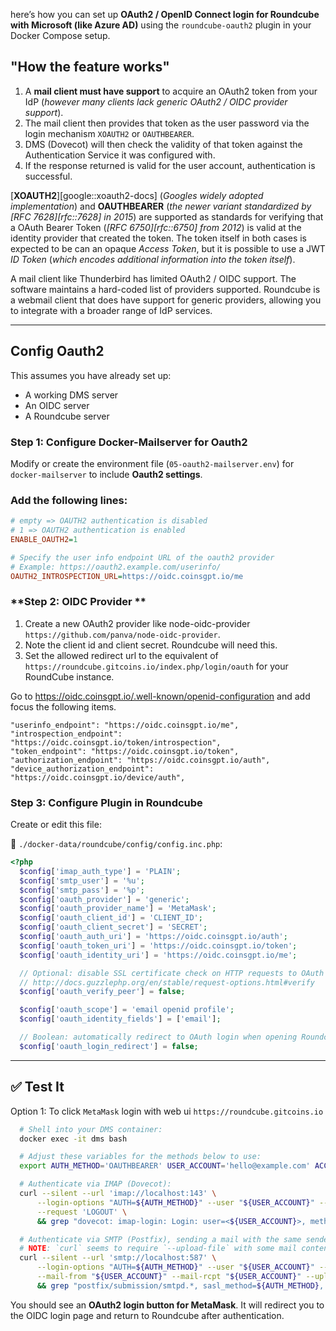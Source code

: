 here’s how you can set up **OAuth2 / OpenID Connect login for Roundcube with Microsoft (like Azure AD)** using the `roundcube-oauth2` plugin in your Docker Compose setup.

## "How the feature works"

1. A **mail client must have support** to acquire an OAuth2 token from your IdP (_however many clients lack generic OAuth2 / OIDC provider support_).
2. The mail client then provides that token as the user password via the login mechanism `XOAUTH2` or `OAUTHBEARER`.
3. DMS (Dovecot) will then check the validity of that token against the Authentication Service it was configured with.
4. If the response returned is valid for the user account, authentication is successful.

[**XOAUTH2**][google::xoauth2-docs] (_Googles widely adopted implementation_) and **OAUTHBEARER** (_the newer variant standardized by [RFC 7628][rfc::7628] in 2015_) are supported as standards for verifying that a OAuth Bearer Token (_[RFC 6750][rfc::6750] from 2012_) is valid at the identity provider that created the token. The token itself in both cases is expected to be can an opaque _Access Token_, but it is possible to use a JWT _ID Token_ (_which encodes additional information into the token itself_).

A mail client like Thunderbird has limited OAuth2 / OIDC support. The software maintains a hard-coded list of providers supported. Roundcube is a webmail client that does have support for generic providers, allowing you to integrate with a broader range of IdP services.

---

## Config Oauth2 

This assumes you have already set up:
- A working DMS server
- An OIDC server 
- A Roundcube server

### **Step 1: Configure Docker-Mailserver for Oauth2**
Modify or create the environment file (`05-oauth2-mailserver.env`) for `docker-mailserver` to include **Oauth2 settings**.

### Add the following lines:
```ini
# empty => OAUTH2 authentication is disabled
# 1 => OAUTH2 authentication is enabled
ENABLE_OAUTH2=1

# Specify the user info endpoint URL of the oauth2 provider
# Example: https://oauth2.example.com/userinfo/
OAUTH2_INTROSPECTION_URL=https://oidc.coinsgpt.io/me
```

### **Step 2: OIDC Provider **

1. Create a new OAuth2 provider like node-oidc-provider `https://github.com/panva/node-oidc-provider`.
2. Note the client id and client secret. Roundcube will need this.
3. Set the allowed redirect url to the equivalent of `https://roundcube.gitcoins.io/index.php/login/oauth` for your RoundCube instance.

Go to https://oidc.coinsgpt.io/.well-known/openid-configuration and add focus the following items.

```
"userinfo_endpoint": "https://oidc.coinsgpt.io/me",
"introspection_endpoint": "https://oidc.coinsgpt.io/token/introspection",
"token_endpoint": "https://oidc.coinsgpt.io/token",
"authorization_endpoint": "https://oidc.coinsgpt.io/auth",
"device_authorization_endpoint": "https://oidc.coinsgpt.io/device/auth",
```

### Step 3: Configure Plugin in Roundcube

Create or edit this file:

📄 `./docker-data/roundcube/config/config.inc.php`:

```php
<?php
  $config['imap_auth_type'] = 'PLAIN';
  $config['smtp_user'] = '%u';
  $config['smtp_pass'] = '%p';
  $config['oauth_provider'] = 'generic';
  $config['oauth_provider_name'] = 'MetaMask';
  $config['oauth_client_id'] = 'CLIENT_ID';
  $config['oauth_client_secret'] = 'SECRET';
  $config['oauth_auth_uri'] = 'https://oidc.coinsgpt.io/auth';
  $config['oauth_token_uri'] = 'https://oidc.coinsgpt.io/token';
  $config['oauth_identity_uri'] = 'https://oidc.coinsgpt.io/me';

  // Optional: disable SSL certificate check on HTTP requests to OAuth server. For possible values, see:
  // http://docs.guzzlephp.org/en/stable/request-options.html#verify
  $config['oauth_verify_peer'] = false;

  $config['oauth_scope'] = 'email openid profile';
  $config['oauth_identity_fields'] = ['email'];

  // Boolean: automatically redirect to OAuth login when opening Roundcube without a valid session
  $config['oauth_login_redirect'] = false;
```

---

## ✅ Test It

Option 1: To click `MetaMask` login with web ui `https://roundcube.gitcoins.io`

```bash
  # Shell into your DMS container:
  docker exec -it dms bash

  # Adjust these variables for the methods below to use:
  export AUTH_METHOD='OAUTHBEARER' USER_ACCOUNT='hello@example.com' ACCESS_TOKEN='DMS_YWNjZXNzX3Rva2Vu'

  # Authenticate via IMAP (Dovecot):
  curl --silent --url 'imap://localhost:143' \
      --login-options "AUTH=${AUTH_METHOD}" --user "${USER_ACCOUNT}" --oauth2-bearer "${ACCESS_TOKEN}" \
      --request 'LOGOUT' \
      && grep "dovecot: imap-login: Login: user=<${USER_ACCOUNT}>, method=${AUTH_METHOD}" /var/log/mail/mail.log

  # Authenticate via SMTP (Postfix), sending a mail with the same sender(from) and recipient(to) address:
  # NOTE: `curl` seems to require `--upload-file` with some mail content provided to test SMTP auth.
  curl --silent --url 'smtp://localhost:587' \
      --login-options "AUTH=${AUTH_METHOD}" --user "${USER_ACCOUNT}" --oauth2-bearer "${ACCESS_TOKEN}" \
      --mail-from "${USER_ACCOUNT}" --mail-rcpt "${USER_ACCOUNT}" --upload-file - <<< 'RFC 5322 content - not important' \
      && grep "postfix/submission/smtpd.*, sasl_method=${AUTH_METHOD}, sasl_username=${USER_ACCOUNT}" /var/log/mail/mail.log
  ```
You should see an **OAuth2 login button for MetaMask**. It will redirect you to the OIDC login page and return to Roundcube after authentication.